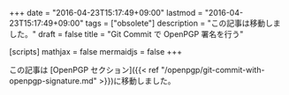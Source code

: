 +++
date = "2016-04-23T15:17:49+09:00"
lastmod = "2016-04-23T15:17:49+09:00"
tags = ["obsolete"]
description = "この記事は移動しました。"
draft = false
title = "Git Commit で OpenPGP 署名を行う"

[scripts]
  mathjax = false
  mermaidjs = false
+++

この記事は [OpenPGP セクション]({{< ref "/openpgp/git-commit-with-openpgp-signature.md" >}})に移動しました。
